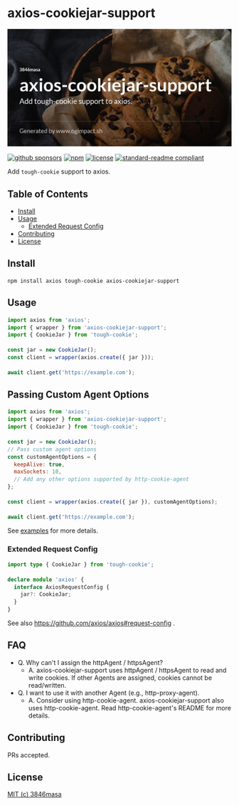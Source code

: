 # axios-cookiejar-support

![axios-cookiejar-support](./docs/assets/ogp.jpg)

[![github sponsors](https://flat.badgen.net/badge/GitHub%20Sponsors/Support%20me%20%E2%9D%A4/ff69b4?icon=github)](https://github.com/sponsors/3846masa)
[![npm](https://flat.badgen.net/npm/v/axios-cookiejar-support)](https://www.npmjs.com/package/axios-cookiejar-support)
[![license](https://flat.badgen.net/badge/license/MIT/blue)](LICENSE)
[![standard-readme compliant](https://flat.badgen.net/badge/readme%20style/standard/green)](https://github.com/RichardLitt/standard-readme)

Add `tough-cookie` support to axios.

## Table of Contents

- [Install](#install)
- [Usage](#usage)
  - [Extended Request Config](#extended-request-config)
- [Contributing](#contributing)
- [License](#license)

## Install

```
npm install axios tough-cookie axios-cookiejar-support
```

## Usage

```js
import axios from 'axios';
import { wrapper } from 'axios-cookiejar-support';
import { CookieJar } from 'tough-cookie';

const jar = new CookieJar();
const client = wrapper(axios.create({ jar }));

await client.get('https://example.com');
```

## Passing Custom Agent Options

```js
import axios from 'axios';
import { wrapper } from 'axios-cookiejar-support';
import { CookieJar } from 'tough-cookie';

const jar = new CookieJar();
// Pass custom agent options
const customAgentOptions = {
  keepAlive: true,
  maxSockets: 10,
  // Add any other options supported by http-cookie-agent
};

const client = wrapper(axios.create({ jar }), customAgentOptions);

await client.get('https://example.com');
```

See [examples](./examples) for more details.

### Extended Request Config

```ts
import type { CookieJar } from 'tough-cookie';

declare module 'axios' {
  interface AxiosRequestConfig {
    jar?: CookieJar;
  }
}
```

See also https://github.com/axios/axios#request-config .

## FAQ

- Q. Why can't I assign the httpAgent / httpsAgent?
  - A. axios-cookiejar-support uses httpAgent / httpsAgent to read and write cookies. If other Agents are assigned, cookies cannot be read/written.
- Q. I want to use it with another Agent (e.g., http-proxy-agent).
  - A. Consider using http-cookie-agent. axios-cookiejar-support also uses http-cookie-agent. Read http-cookie-agent's README for more details.

## Contributing

PRs accepted.

## License

[MIT (c) 3846masa](./LICENSE)
